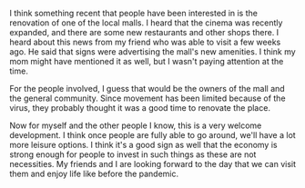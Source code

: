 I think something recent that people have been interested in is the renovation of one of the local malls. I heard that the cinema was recently expanded, and there are some new restaurants and other shops there. I heard about this news from my friend who was able to visit a few weeks ago. He said that signs were advertising the mall's new amenities. I think my mom might have mentioned it as well, but I wasn't paying attention at the time.

For the people involved, I guess that would be the owners of the mall and the general community. Since movement has been limited because of the virus, they probably thought it was a good time to renovate the place.

Now for myself and the other people I know, this is a very welcome development. I think once people are fully able to go around, we'll have a lot more leisure options. I think it's a good sign as well that the economy is strong enough for people to invest in such things as these are not necessities. My friends and I are looking forward to the day that we can visit them and enjoy life like before the pandemic.

